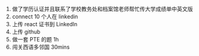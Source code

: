 1. 做了学历认证并且联系了学校教务处和档案馆老师帮忙传大学成绩单中英文版
2. connect 10 个人在 linkedin
3. 上传 react 证书到 LinkedIn
4. 上传 github
5. 做一套 PTE 的题 1h
6. 闯关西语多邻国 30mins
